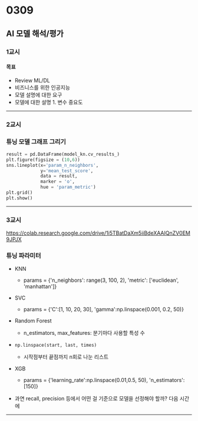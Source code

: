 # 0309
## AI 모델 해석/평가
### 1교시
#### 목표
- Review ML/DL
- 비즈니스를 위한 인공지능
- 모델 설명에 대한 요구
- 모델에 대한 설명 1. 변수 중요도

---
### 2교시
### 튜닝 모델 그래프 그리기
```python
result = pd.DataFrame(model_kn.cv_results_)
plt.figure(figsize = (10,6))
sns.lineplot(x='param_n_neighbors',
             y='mean_test_score',
             data = result,
             marker = 'o',
             hue = 'param_metric')
plt.grid()
plt.show()
```
---
### 3교시
https://colab.research.google.com/drive/1i5TBatDaXm5iiBdeXAAIQnZV0EM9JPJX
### 튜닝 파라미터
- KNN
    - params = {'n_neighbors': range(3, 100, 2),
          'metric': ['euclidean', 'manhattan']}
- SVC
    - params = {'C':[1, 10, 20, 30], 'gamma':np.linspace(0.001, 0.2, 50)}
- Random Forest
    - n_estimators, max_features: 분기마다 사용할 특성 수
- ``np.linspace(start, last, times)``
    - 시작점부터 끝점까지 n회로 나눈 리스트
- XGB
    - params = {'learning_rate':np.linspace(0.01,0.5, 50), 'n_estimators':[150]}

- 과연 recall, precision 등에서 어떤 걸 기준으로 모델을 선정해야 할까? 다음 시간에
---
